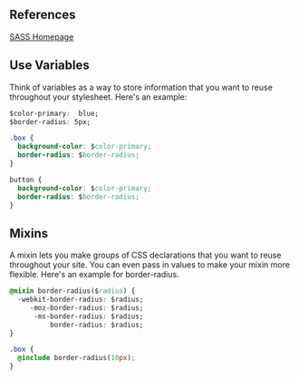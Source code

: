 ## References

[SASS Homepage](http://sass-lang.com/)


## Use Variables

Think of variables as a way to store information that you want to reuse throughout your stylesheet. Here's an example:


```css
$color-primary:  blue;
$border-radius: 5px;

.box {
  background-color: $color-primary;
  border-radius: $border-radius;
}

button {
  background-color: $color-primary;
  border-radius: $border-radius;
}
```


## Mixins

A mixin lets you make groups of CSS declarations that you want to reuse throughout your site. You can even pass in values to make your mixin more flexible. Here's an example for border-radius.

``` css
@mixin border-radius($radius) {
  -webkit-border-radius: $radius;
     -moz-border-radius: $radius;
      -ms-border-radius: $radius;
          border-radius: $radius;
}

.box {
  @include border-radius(10px);
}
```
